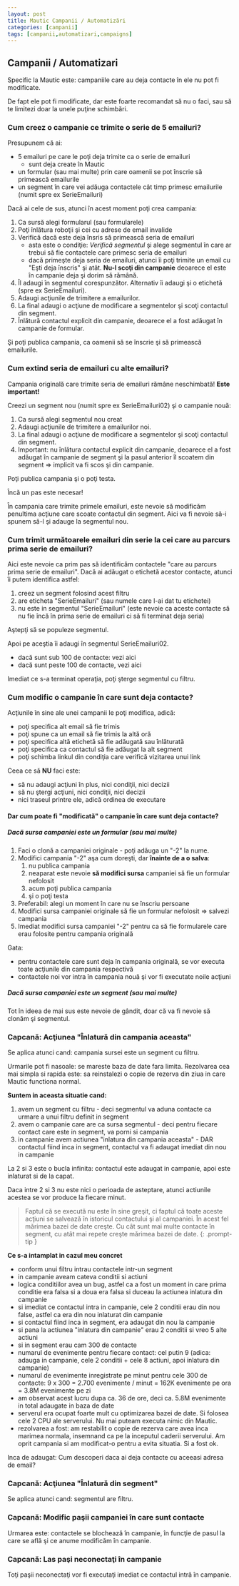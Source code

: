 ```yaml
---
layout: post
title: Mautic Campanii / Automatizări
categories: [campanii]
tags: [campanii,automatizari,campaigns]
---
```


## Campanii / Automatizari
Specific la Mautic este: campaniile care au deja contacte în ele nu pot fi modificate.

De fapt ele pot fi modificate, dar este foarte recomandat să nu o faci, sau să te limitezi doar la unele puţine schimbări.

### Cum creez o campanie ce trimite o serie de 5 emailuri?
Presupunem că ai:
* 5 emailuri pe care le poţi deja trimite ca o serie de emailuri
  * sunt deja create în Mautic
* un formular (sau mai multe) prin care oamenii se pot înscrie să primească emailurile
* un segment în care vei adăuga contactele cât timp primesc emailurile (numit spre ex SerieEmailuri)

Dacă ai cele de sus, atunci în acest moment poţi crea campania:
1. Ca sursă alegi formularul (sau formularele)
1. Poţi înlătura roboţii şi cei cu adrese de email invalide
1. Verifică dacă este deja însris să primească seria de emailuri
   * asta este o condiţie: _Verifică segmentul_ şi alege segmentul în care ar trebui să fie contactele care primesc seria de emailuri
   * dacă primeşte deja seria de emailuri, atunci îi poţi trimite un email cu "Eşti deja înscris" şi atât. **Nu-l scoţi din campanie** deoarece el este în campanie deja şi dorim să rămână.
1. Îl adaugi în segmentul corespunzător. Alternativ îi adaugi şi o etichetă (spre ex SerieEmailuri).
1. Adaugi acţiunile de trimitere a emailurilor.
1. La final adaugi o acţiune de modificare a segmentelor şi scoţi contactul din segment.
1. Înlătură contactul explicit din campanie, deoarece el a fost adăugat în campanie de formular.

Şi poţi publica campania, ca oamenii să se înscrie şi să primească emailurile.

### Cum extind seria de emailuri cu alte emailuri?
Campania originală care trimite seria de emailuri rămâne neschimbată! **Este important!**

Creezi un segment nou (numit spre ex SerieEmailuri02) şi o campanie nouă:
1. Ca sursă alegi segmentul nou creat
1. Adaugi acţiunile de trimitere a emailurilor noi.
1. La final adaugi o acţiune de modificare a segmentelor şi scoţi contactul din segment.
1. Important: nu înlătura contactul explicit din campanie, deoarece el a fost adăugat în campanie de segment şi la pasul anterior îl scoatem din segment => implicit va fi scos şi din campanie.

Poţi publica campania şi o poţi testa.

Încă un pas este necesar!

În campania care trimite primele emailuri, este nevoie să modificăm penultima acţiune care scoate contactul din segment. Aici va fi nevoie să-i spunem să-l şi adauge la segmentul nou.

### Cum trimit următoarele emailuri din serie la cei care au parcurs prima serie de emailuri?
Aici este nevoie ca prim pas să identificăm contactele "care au parcurs prima serie de emailuri". Dacă ai adăugat o etichetă acestor contacte, atunci îi putem identifica astfel:
1. creez un segment folosind acest filtru
1. are eticheta "SerieEmailuri" (sau numele care l-ai dat tu etichetei)
1. nu este in segmentul "SerieEmailuri" (este nevoie ca aceste contacte să nu fie încă în prima serie de emailuri ci să fi terminat deja seria)

Aştepţi să se populeze segmentul.

Apoi pe aceştia îi adaugi în segmentul SerieEmailuri02.
* dacă sunt sub 100 de contacte: vezi aici
* dacă sunt peste 100 de contacte, vezi aici

Imediat ce s-a terminat operaţia, poţi şterge segmentul cu filtru.

### Cum modific o campanie în care sunt deja contacte?
Acţiunile în sine ale unei campanii le poţi modifica, adică:
* poţi specifica alt email să fie trimis
* poţi spune ca un email să fie trimis la altă oră
* poţi specifica altă etichetă să fie adăugată sau înlăturată
* poţi specifica ca contactul să fie adăugat la alt segment
* poţi schimba linkul din condiţia care verifică vizitarea unui link

Ceea ce să **NU** faci este:
* să nu adaugi acţiuni în plus, nici condiţii, nici decizii
* să nu ştergi acţiuni, nici condiţii, nici decizii
* nici traseul printre ele, adică ordinea de executare

#### Dar cum poate fi "modificată" o campanie în care sunt deja contacte?

##### Dacă sursa campaniei este un formular (sau mai multe)
1. Faci o clonă a campaniei originale - poţi adăuga un "-2" la nume.
1. Modifici campania "-2" aşa cum doreşti, dar **înainte de a o salva**:
   1. nu publica campania
   1. neaparat este nevoie **să modifici sursa** campaniei să fie un formular nefolosit
   1. acum poţi publica campania
   1. şi o poţi testa
1. Preferabil: alegi un moment în care nu se înscriu persoane
1. Modifici sursa campaniei originale să fie un formular nefolosit => salvezi campania
1. Imediat modifici sursa campaniei "-2" pentru ca să fie formularele care erau folosite pentru campania originală

Gata:
* pentru contactele care sunt deja în campania originală, se vor executa toate acţiunile din campania respectivă
* contactele noi vor intra în campania nouă şi vor fi executate noile acţiuni

##### Dacă sursa campaniei este un segment (sau mai multe)
Tot în ideea de mai sus este nevoie de gândit, doar că va fi nevoie să clonăm şi segmentul.

### Capcană: Acţiunea "Înlatură din campania aceasta"

Se aplica atunci cand: campania sursei este un segment cu filtru.

Urmarile pot fi nasoale: se mareste baza de date fara limita. Rezolvarea cea mai simpla si rapida este: sa reinstalezi o copie de rezerva din ziua in care Mautic functiona normal.

**Suntem in aceasta situatie cand:**
1. avem un segment cu filtru - deci segmentul va aduna contacte ca urmare a unui filtru definit in segment
2. avem o campanie care are ca sursa segmentul - deci pentru fiecare contact care este in segment, va porni si campania
3. in campanie avem actiunea "inlatura din campania aceasta" - DAR contactul fiind inca in segment, contactul va fi adaugat imediat din nou in campanie

La 2 si 3 este o bucla infinita: contactul este adaugat in campanie, apoi este inlaturat si de la capat.

Daca intre 2 si 3 nu este nici o perioada de asteptare, atunci actiunile acestea se vor produce la fiecare minut.

> Faptul că se execută nu este în sine greşit, ci faptul că toate aceste acţiuni se salvează în istoricul contactului şi al campaniei. În acest fel mărimea bazei de date creşte. Cu cât sunt mai multe contacte în segment, cu atât mai repete creşte mărimea bazei de date.
{: .prompt-tip }

**Ce s-a intamplat in cazul meu concret**
* conform unui filtru intrau contactele intr-un segment
* in campanie aveam cateva conditii si actiuni
* logica conditiilor avea un bug, astfel ca a fost un moment in care prima conditie era falsa si a doua era falsa si duceau la actiunea inlatura din campanie
* si imediat ce contactul intra in campanie, cele 2 conditii erau din nou false, astfel ca era din nou inlaturat din campanie
* si contactul fiind inca in segment, era adaugat din nou la campanie
* si pana la actiunea "inlatura din campanie" erau 2 conditii si vreo 5 alte actiuni
* si in segment erau cam 300 de contacte
* numarul de evenimente pentru fiecare contact: cel putin 9 (adica: adauga in campanie, cele 2 conditii + cele 8 actiuni, apoi inlatura din campanie)
* numarul de evenimente inregistrate pe minut pentru cele 300 de contacte: 9 x 300 = 2.700 evenimente / minut = 162K evenimente pe ora = 3.8M evenimente pe zi
* am observat acest lucru dupa ca. 36 de ore, deci ca. 5.8M evenimente in total adaugate in baza de date
* serverul era ocupat foarte mult cu optimizarea bazei de date. Si folosea cele 2 CPU ale serverului. Nu mai puteam executa nimic din Mautic.
* rezolvarea a fost: am restabilit o copie de rezerva care avea inca marimea normala, insemnand ca pe la inceputul caderii serverului. Am oprit campania si am modificat-o pentru a evita situatia. Si a fost ok.

Inca de adaugat: Cum descoperi daca ai deja contacte cu aceeasi adresa de email?

### Capcană: Acţiunea "Înlatură din segment"

Se aplica atunci cand: segmentul are filtru.

### Capcană: Modific paşii campaniei în care sunt contacte
Urmarea este: contactele se blochează în campanie, în funcţie de pasul la care se află şi ce anume modificăm în campanie.

### Capcană: Las paşi neconectaţi în campanie
Toţi paşii neconectaţi vor fi executaţi imediat ce contactul intră în campanie.




